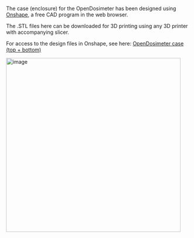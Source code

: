 The case (enclosure) for the OpenDosimeter has been designed using [Onshape](https://www.onshape.com/en/), a free CAD program in the web browser.

The .STL files here can be downloaded for 3D printing using any 3D printer with accompanying slicer.

For access to the design files in Onshape, see here:  [OpenDosimeter case (top + bottom)](https://cad.onshape.com/documents/6fcbce0a05899a100007238a/w/146bfa9a71857ea974a3a549/e/9a98d43933894009a95632ed?renderMode=0&uiState=66c112a07b1c1b2b1835d26e) 

<img width="476" alt="image" src="https://github.com/user-attachments/assets/b6d10c9e-6525-416f-ab73-ca0e714cfff4">
